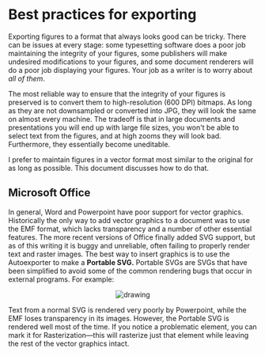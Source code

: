 # Best practices for exporting

Exporting figures to a format that always looks good can be tricky. There can be issues at every stage: some typesetting software does a poor job maintaining the integrity of your figures, some publishers will make undesired modifications to your figures, and some document renderers will do a poor job displaying your figures. Your job as a writer is to worry about *all of them*.

The most reliable way to ensure that the integrity of your figures is preserved is to convert them to high-resolution (600 DPI) bitmaps. As long as they are not downsampled or converted into JPG, they will look the same on almost every machine. The tradeoff is that in large documents and presentations you will end up with large file sizes, you won't be able to select text from the figures, and at high zooms they will look bad. Furthermore, they essentially become uneditable.

I prefer to maintain figures in a vector format most similar to the original for as long as possible. This document discusses how to do that.

## Microsoft Office

In general, Word and Powerpoint have poor support for vector graphics. Historically the only way to add vector graphics to a document was to use the EMF format, which lacks transparency and a number of other essential features. The more recent versions of Office finally added SVG support, but as of this writing it is buggy and unreliable, often failing to properly render text and raster images. The best way to insert graphics is to use the Autoexporter to make a **Portable SVG.** Portable SVGs are SVGs that have been simplified to avoid some of the common rendering bugs that occur in external programs. For example:
<p align="center"><img src="https://github.com/burghoff/Scientific-Inkscape/blob/main/examples/Sterczewski_comparisons_portable.svg" alt="drawing" ></img></p>
Text from a normal SVG is rendered very poorly by Powerpoint, while the EMF loses transparency in its images. However, the Portable SVG is rendered well most of the time. If you notice a problematic element, you can mark it for Rasterization—this will rasterize just that element while leaving the rest of the vector graphics intact.
